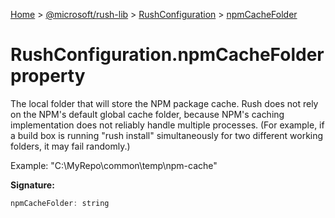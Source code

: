[Home](./index) &gt; [@microsoft/rush-lib](rush-lib.md) &gt; [RushConfiguration](rush-lib.rushconfiguration.md) &gt; [npmCacheFolder](rush-lib.rushconfiguration.npmcachefolder.md)

# RushConfiguration.npmCacheFolder property

The local folder that will store the NPM package cache. Rush does not rely on the NPM's default global cache folder, because NPM's caching implementation does not reliably handle multiple processes. (For example, if a build box is running "rush install" simultaneously for two different working folders, it may fail randomly.)

Example: "C:\\MyRepo\\common\\temp\\npm-cache"

**Signature:**
```javascript
npmCacheFolder: string
```
